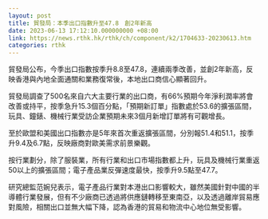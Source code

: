 ```yaml
---
layout: post
title: 貿發局：本季出口指數升至47.8　創2年新高
date: 2023-06-13 17:12:10.000000000 +08:00
link: https://news.rthk.hk/rthk/ch/component/k2/1704633-20230613.htm
categories: rthk
---
```


貿發局公布，今季出口指數按季升8.8至47.8，連續兩季改善，並創2年新高，反映香港與內地全面通關和業務復常後，本地出口商信心顯著回升。

貿發局調查了500名來自六大主要行業的出口商，有66%預期今年淨利潤率將會改善或持平，按季急升15.3個百分點，「預期新訂單」指數處於53.6的擴張區間，玩具、鐘錶、機械行業受訪企業預期未來3個月新增訂單將有可觀增長。

至於歐盟和美國出口指數亦是5年來首次重返擴張區間，分別報51.4和51.1，按季升9.4及6.7點，反映廠商對歐美需求前景樂觀。

按行業劃分，除了服裝業，所有行業和出口市場指數都上升，玩具及機械行業重返50以上的擴張區間；電子產品業反彈速度最快，按季升9.5點至47.7。

研究總監范婉兒表示，電子產品行業對本港出口影響較大，雖然美國針對中國的半導體行業發展，但有不少廠商已透過將供應鏈轉移至東南亞，以及透過離岸貿易應對風險，相關出口並無大幅下降，認為香港的貿易和物流中心地位無受影響。
